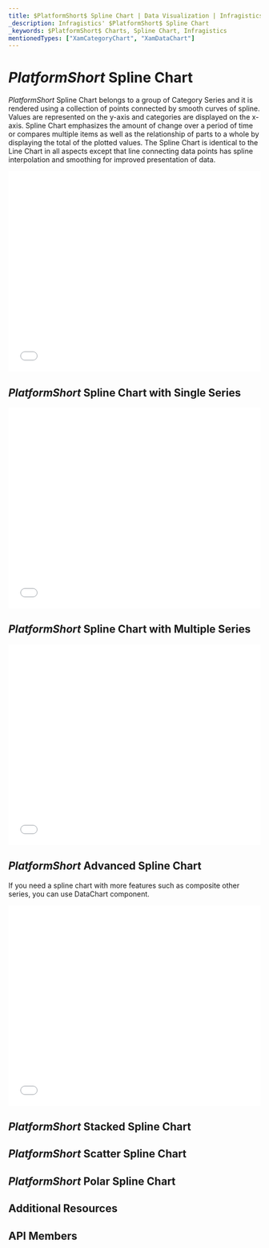 ```yaml
---
title: $PlatformShort$ Spline Chart | Data Visualization | Infragistics
_description: Infragistics' $PlatformShort$ Spline Chart
_keywords: $PlatformShort$ Charts, Spline Chart, Infragistics
mentionedTypes: ["XamCategoryChart", "XamDataChart"]
---
```

# $PlatformShort$ Spline Chart

$PlatformShort$ Spline Chart belongs to a group of Category Series and it is rendered using a collection of points connected by smooth curves of spline.  Values are represented on the y-axis and categories are displayed on the x-axis. Spline Chart emphasizes the amount of change over a period of time or compares multiple items as well as the relationship of parts to a whole by displaying the total of the plotted values. The Spline Chart is identical to the Line Chart in all aspects except that line connecting data points has spline interpolation and smoothing for improved presentation of data.

<div class="sample-container loading" style="height: 400px">
    <iframe id="cc-chart-with-legend" src='{environment:dvDemosBaseUrl}/charts/category-chart-spline-with-legend' width="100%" height="100%" seamless frameBorder="0" onload="onXPlatSampleIframeContentLoaded(this);" alt="$PlatformShort$ Line Chart With Legend"></iframe>
</div>

<div class="divider--half"></div>

## $PlatformShort$ Spline Chart with Single Series

<div class="sample-container loading" style="height: 400px">
    <iframe id="cc-chart-with-legend" src='{environment:dvDemosBaseUrl}/charts/category-chart-spline-single-source' width="100%" height="100%" seamless frameBorder="0" onload="onXPlatSampleIframeContentLoaded(this);" alt="$PlatformShort$ Line Chart With Legend"></iframe>
</div>

<div class="divider--half"></div>

## $PlatformShort$ Spline Chart with Multiple Series

<div class="sample-container loading" style="height: 400px">
    <iframe id="cc-chart-with-legend" src='{environment:dvDemosBaseUrl}/charts/category-chart-spline-multiple-sources' width="100%" height="100%" seamless frameBorder="0" onload="onXPlatSampleIframeContentLoaded(this);" alt="$PlatformShort$ Line Chart With Legend"></iframe>
</div>

<div class="divider--half"></div>

## $PlatformShort$ Advanced Spline Chart

If you need a spline chart with more features such as composite other series, you can use DataChart component.

<div class="sample-container loading" style="height: 400px">
    <iframe id="cc-chart-with-legend" src='{environment:dvDemosBaseUrl}/charts/category-chart-spline-styling' width="100%" height="100%" seamless frameBorder="0" onload="onXPlatSampleIframeContentLoaded(this);" alt="$PlatformShort$ Line Chart With Legend"></iframe>
</div>

<div class="divider--half"></div>

## $PlatformShort$ Stacked Spline Chart

<!-- TODO copy and combine content (code snippets, description) from these topics:
	data-chart-type-stacked-spline-series.md
    data-chart-type-stacked-100-spline-series.md
-->

## $PlatformShort$ Scatter Spline Chart

<!-- TODO copy and combine content (code snippets, description) from these topics:
	data-chart-type-scatter-spline-series.md
-->

## $PlatformShort$ Polar Spline Chart

<!-- TODO copy and combine content (code snippets, description) from these topics:
	data-chart-type-polar-spline-series.md
-->

## Additional Resources
<!-- TODO list topic links related to this topic -->

## API Members
<!-- TODO list API links used in this topic -->
